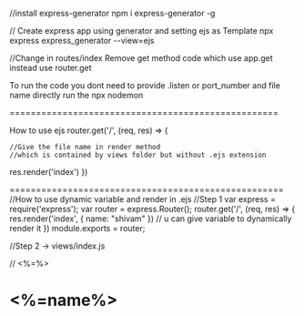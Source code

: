 //install express-generator
npm i express-generator -g

// Create express app using generator and setting ejs as Template
npx express express_generator --view=ejs

//Change in routes/index
Remove get method code which use app.get
instead use router.get

To run the code you dont need to provide .listen or port_number and file name
directly run the npx nodemon

===================================================

How to use ejs 
router.get('/', (req, res) => {

    //Give the file name in render method 
    //which is contained by views folder but without .ejs extension
  res.render('index')
})

====================================================
//How to use dynamic variable and render in .ejs 
//Step 1
var express = require('express');
var router = express.Router();
router.get('/', (req, res) => {
  res.render('index', { name: "shivam" }) // u can give variable to dynamically render it
})
module.exports = router;

//Step 2 -> views/index.js
<!DOCTYPE html>
<html lang="en">
<head><link rel="stylesheet" href="/stylesheets/style.css"></head>
<body>
// <%=%>
  <h1> <%=name%> </h1> 
</body>
</html>